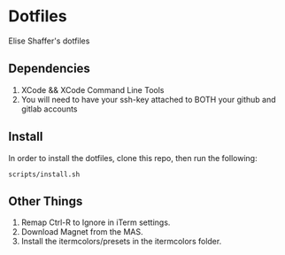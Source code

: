 # Dotfiles

Elise Shaffer's dotfiles

## Dependencies

1. XCode && XCode Command Line Tools
1. You will need to have your ssh-key attached to BOTH your github and gitlab accounts

## Install

In order to install the dotfiles, clone this repo, then run the following:

```
scripts/install.sh
```

## Other Things

1. Remap Ctrl-R to Ignore in iTerm settings.
1. Download Magnet from the MAS.
1. Install the itermcolors/presets in the itermcolors folder.
